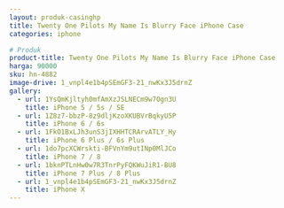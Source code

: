 ```yaml
---
layout: produk-casinghp
title: Twenty One Pilots My Name Is Blurry Face iPhone Case
categories: iphone

# Produk
product-title: Twenty One Pilots My Name Is Blurry Face iPhone Case
harga: 90000
sku: hn-4882
image-drive: 1_vnpl4e1b4pSEmGF3-21_nwKx3J5drnZ
gallery:
  - url: 1YsQmKjltyh0mfAmXzJSLNECm9w7Ogn3U
    title: iPhone 5 / 5s / SE
  - url: 1Z8z7-bbzP-8z9dljKzoXKUBVrBqkyU5P
    title: iPhone 6 / 6s
  - url: 1FkO1BxLJh3unS3jIXHHTCRArvATLY_Hy
    title: iPhone 6 Plus / 6s Plus
  - url: 1do7pcXCWrskti-BFVnYm9utINp0MlJCo
    title: iPhone 7 / 8
  - url: 1bknPTLnHw0w7R3TnrPyFQKWuJiR1-BU8
    title: iPhone 7 Plus / 8 Plus
  - url: 1_vnpl4e1b4pSEmGF3-21_nwKx3J5drnZ
    title: iPhone X
---
```

